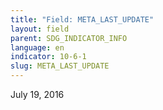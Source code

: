 ```yaml
---
title: "Field: META_LAST_UPDATE"
layout: field
parent: SDG_INDICATOR_INFO
language: en
indicator: 10-6-1
slug: META_LAST_UPDATE
---
```

July 19, 2016